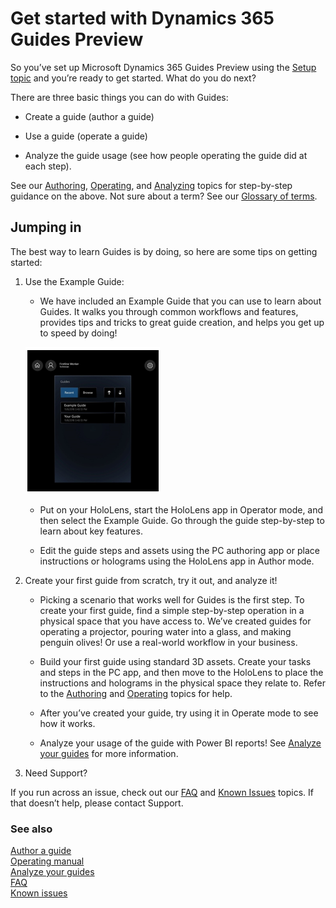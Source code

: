 

# Get started with Dynamics 365 Guides Preview

So you’ve set up Microsoft Dynamics 365 Guides Preview using the [Setup topic](setup.md) and you’re ready to get started. What do you do next?

There are three basic things you can do with Guides: 

- Create a guide (author a guide)

- Use a guide (operate a guide)

- Analyze the guide usage (see how people operating the guide did at each step). 

See our [Authoring](authoring-overview.md), [Operating](operator-guide.md), and  [Analyzing](analytics-guide.md) topics for step-by-step guidance on the above. Not sure about a  term? See our [Glossary of terms](glossary.md). 

## Jumping in

The best way to learn Guides is by doing, so here are some tips on getting started: 

1.	Use the Example Guide:

    - We have included an Example Guide that you can use to learn about Guides. It walks you through common workflows and features, provides tips and tricks to great guide creation, and helps you get up to speed by doing!
    
    ![Example Guide)](media/hololens-example-guide.PNG "Example Guide")

    - Put on your HoloLens, start the HoloLens app in Operator mode, and then select the Example Guide. Go through the guide step-by-step to learn about key features. 

    - Edit the guide steps and assets using the PC authoring app or place instructions or holograms using the HoloLens app in Author mode.
    
    


2.	Create your first guide from scratch, try it out, and analyze it!

     - Picking a scenario that works well for Guides is the first step. To create your first guide, find a simple step-by-step operation in a physical space that you have access to. We’ve created guides for operating a projector, pouring water into a glass, and making penguin olives! Or use a real-world workflow in your business. 

     - Build your first guide using standard 3D assets. Create your tasks and steps in the PC app, and then move to the HoloLens to place the instructions and holograms in the physical space they relate to. Refer to the [Authoring](authoring-overview.md) and [Operating](operator-guide.md) topics for help. 

     - After you’ve created your guide, try using it in Operate mode to see how it works. 

     - Analyze your usage of the guide with Power BI reports! See [Analyze your guides](analytics-guide.md) for more information. 

3.	Need Support?

If you run across an issue, check out our [FAQ](faq.md) and [Known Issues](known-issues.md) topics. If that doesn’t help, please contact Support.

### See also

[Author a guide](authoring-overview.md)<br>
[Operating manual](operator-guide.md)<br>
[Analyze your guides](analytics-guide.md)<br>
[FAQ](faq.md)<br>
[Known issues](known-issues.md)
